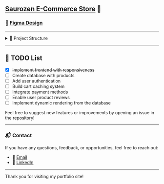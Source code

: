 ## [Saurozen E-Commerce Store](https://saurozen.vercel.app) 🙌

### 🎨 [Figma Design](https://www.figma.com/design/XkBlzPxWxbtLvTXzlN0BfE/E-Commerce-Site?node-id=0-1&node-type=canvas&t=MOyQLYaGBUCusHSX-0)

---

<details>
<summary>📂 Project Structure</summary>

```plaintext
├── @types                            // Type definitions
├── public                            // Static assets
│   ├── fonts                         // Font files
│   ├── icons                         // Icon files
│   ├── images                        // Image files
├── src                               // Project files
│   ├── app                           // Application structure
│   │   ├── shop/eyewear              // Eyewear shop pages
│   │   │   └── name                  // Product-specific files
│   └── components                    // Reusable components
├── ...                               // Config files
```
</details>

---

## 📝 **TODO List**

- [x] ~~Implement frontend with responsiveness~~  
- [ ] Create database with products  
- [ ] Add user authentication  
- [ ] Build cart caching system  
- [ ] Integrate payment methods  
- [ ] Enable user product reviews  
- [ ] Implement dynamic rendering from the database  

Feel free to suggest new features or improvements by opening an issue in the repository!

---

### 📬 **Contact**

If you have any questions, feedback, or opportunities, feel free to reach out:

- 📧 [Email](mailto:mrcel83@gmail.com)  
- 💼 [LinkedIn](https://www.linkedin.com/in/marcelo-oliveira-1445b5222/)  

---

Thank you for visiting my portfolio site!
